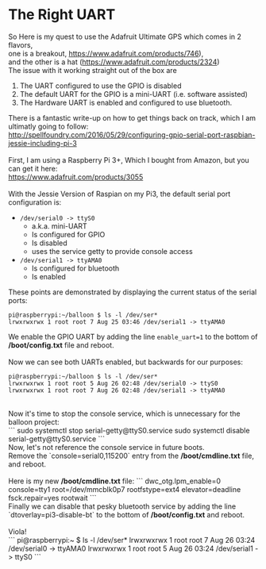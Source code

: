 # The Right UART
So Here is my quest to use the Adafruit Ultimate GPS which comes in 2 flavors,   <br>
one is a breakout, https://www.adafruit.com/products/746),  <br>
and the other is a hat (https://www.adafruit.com/products/2324) <br>
The issue with it working straight out of the box are <br>
1. The UART configured to use the GPIO is disabled <br>
2. The default UART for the GPIO is a mini-UART (i.e. software assisted)<br>
3. The Hardware UART is enabled and configured to use bluetooth.<br>

There is a fantastic write-up on how to get things back on track, which I am ultimatly going to follow:  <br>
http://spellfoundry.com/2016/05/29/configuring-gpio-serial-port-raspbian-jessie-including-pi-3  <br>
<br>
First, I am using a Raspberry Pi 3+, Which I bought from Amazon, but you can get it here: <br>
https://www.adafruit.com/products/3055 <br>
<br>
With the Jessie Version of Raspian on my Pi3, the default serial port configuration is:<br>
- `/dev/serial0 -> ttyS0`
  - a.k.a. mini-UART 
  - Is configured for GPIO
  - Is disabled
  - uses the service getty to provide console access
- `/dev/serial1 -> ttyAMA0`
  - Is configured for bluetooth
  - Is enabled<br>

These points are demonstrated by displaying the current status of the serial ports:
```
pi@raspberrypi:~/balloon $ ls -l /dev/ser*
lrwxrwxrwx 1 root root 7 Aug 25 03:46 /dev/serial1 -> ttyAMA0
```
We enable the GPIO UART by adding the line `enable_uart=1` to the bottom of <b>/boot/config.txt</b> file and reboot.<br>
<br>
Now we can see both UARTs enabled, but backwards for our purposes:
```
pi@raspberrypi:~/balloon $ ls -l /dev/ser*
lrwxrwxrwx 1 root root 5 Aug 26 02:48 /dev/serial0 -> ttyS0
lrwxrwxrwx 1 root root 7 Aug 26 02:48 /dev/serial1 -> ttyAMA0
```
<br>
Now it's time to stop the console service, which is unnecessary for the balloon project:<br>
```
sudo systemctl stop serial-getty@ttyS0.service
sudo systemctl disable serial-getty@ttyS0.service
```
<br>
Now, let's not reference the console service in future boots.<br>
Remove the `console=serial0,115200` entry from the <b>/boot/cmdline.txt</b> file, and reboot.<br>
<br>
Here is my new <b>/boot/cmdline.txt</b> file:
```
dwc_otg.lpm_enable=0 console=tty1 root=/dev/mmcblk0p7 rootfstype=ext4 elevator=deadline fsck.repair=yes rootwait
```
<br>
Finally we can disable that pesky bluetooth service by adding the line `dtoverlay=pi3-disable-bt` to the bottom of <b>/boot/config.txt</b> and reboot. <br>
<br>
Viola!<br>
```
pi@raspberrypi:~ $ ls -l /dev/ser* 
lrwxrwxrwx 1 root root 7 Aug 26 03:24 /dev/serial0 -> ttyAMA0 
lrwxrwxrwx 1 root root 5 Aug 26 03:24 /dev/serial1 -> ttyS0 
```
<br>
<br>
<br>
<br>
<br>
<br>
<br>
<br>
<br>
<br>
<br>
<br>
<br>